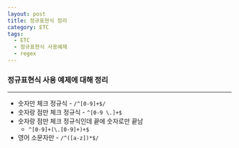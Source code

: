 ```yaml
---
layout: post
title: 정규표현식 정리
category: ETC
tags:
  - ETC
  - 정규표현식 사용예제
  - regex
---
```






### 정규표현식 사용 예제에 대해 정리

---

- 숫자만 체크 정규식 - `/^[0-9]+$/`
- 숫자랑 점만 체크 정규식 - `^[0-9 \.]+$`
- 숫자랑 점만 체크 정규식인데 끝에 숫자로만 끝남
  - `^[0-9]+(\.[0-9]+)+$`
- 영어 소문자만 - `/^([a-z])*$/` 